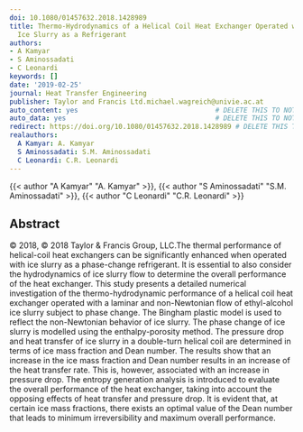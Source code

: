 ```yaml
---
doi: 10.1080/01457632.2018.1428989
title: Thermo-Hydrodynamics of a Helical Coil Heat Exchanger Operated with a Phase-Change
  Ice Slurry as a Refrigerant
authors:
- A Kamyar
- S Aminossadati
- C Leonardi
keywords: []
date: '2019-02-25'
journal: Heat Transfer Engineering
publisher: Taylor and Francis Ltd.michael.wagreich@univie.ac.at
auto_content: yes                                  # DELETE THIS TO NOT AUTO GENERATE CONTENT
auto_data: yes                                     # DELETE THIS TO NOT AUTO GENERATE METADATA
redirect: https://doi.org/10.1080/01457632.2018.1428989 # DELETE THIS TO NOT REDIRECT
realauthors:
  A Kamyar: A. Kamyar
  S Aminossadati: S.M. Aminossadati
  C Leonardi: C.R. Leonardi
---
```

{{< author "A Kamyar" "A. Kamyar" >}}, {{< author "S Aminossadati" "S.M. Aminossadati" >}}, {{< author "C Leonardi" "C.R. Leonardi" >}}

## Abstract
© 2018, © 2018 Taylor & Francis Group, LLC.The thermal performance of helical-coil heat exchangers can be significantly enhanced when operated with ice slurry as a phase-change refrigerant. It is essential to also consider the hydrodynamics of ice slurry flow to determine the overall performance of the heat exchanger. This study presents a detailed numerical investigation of the thermo-hydrodynamic performance of a helical coil heat exchanger operated with a laminar and non-Newtonian flow of ethyl-alcohol ice slurry subject to phase change. The Bingham plastic model is used to reflect the non-Newtonian behavior of ice slurry. The phase change of ice slurry is modelled using the enthalpy-porosity method. The pressure drop and heat transfer of ice slurry in a double-turn helical coil are determined in terms of ice mass fraction and Dean number. The results show that an increase in the ice mass fraction and Dean number results in an increase of the heat transfer rate. This is, however, associated with an increase in pressure drop. The entropy generation analysis is introduced to evaluate the overall performance of the heat exchanger, taking into account the opposing effects of heat transfer and pressure drop. It is evident that, at certain ice mass fractions, there exists an optimal value of the Dean number that leads to minimum irreversibility and maximum overall performance.

